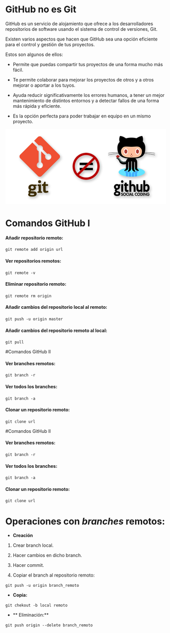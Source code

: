 # GitHub no es Git

GitHub es un servicio de alojamiento que ofrece a los desarrolladores repositorios de software usando el sistema de control de versiones, Git.

Existen varios aspectos que hacen que GitHub sea una opción eficiente para el control y gestión de tus proyectos.

Estos son algunos de ellos:

* Permite que puedas compartir tus proyectos de una forma mucho más fácil.

* Te permite colaborar para mejorar los proyectos de otros y a otros mejorar o aportar a los tuyos.

* Ayuda reducir significativamente los errores humanos, a tener un mejor mantenimiento de distintos entornos y a detectar fallos de una forma más rápida y eficiente.

* Es la opción perfecta para poder trabajar en equipo en un mismo proyecto.

![Github](imagen/Github.png)

# Comandos GitHub I

#### Añadir repositorio remoto:

`git remote add origin url`

#### Ver repositorios remotos:

`git remote -v`

#### Eliminar repositorio remoto:

`git remote rm origin`

#### Añadir cambios del repositorio local al remoto:

`git push -u origin master`

#### Añadir cambios del repositorio remoto al local:

`git pull`

#Comandos GitHub II

#### Ver branches remotos:

`git branch -r`

#### Ver todos los branches:

`git branch -a`

#### Clonar un repositorio remoto:

`git clone url`

#Comandos GitHub II

#### Ver branches remotos:

`git branch -r`

#### Ver todos los branches:

`git branch -a`

#### Clonar un repositorio remoto:

`git clone url`

# Operaciones con *branches* remotos:

* **Creación**

 1. Crear branch local.

 2. Hacer cambios en dicho branch.
 3. Hacer commit.
 4. Copiar el branch al repositorio remoto:

 `git push -u origin branch_remoto`

* **Copia:**

 `git chekout -b local remoto`

* ** Eliminación:**

 `git push origin --delete branch_remoto`
